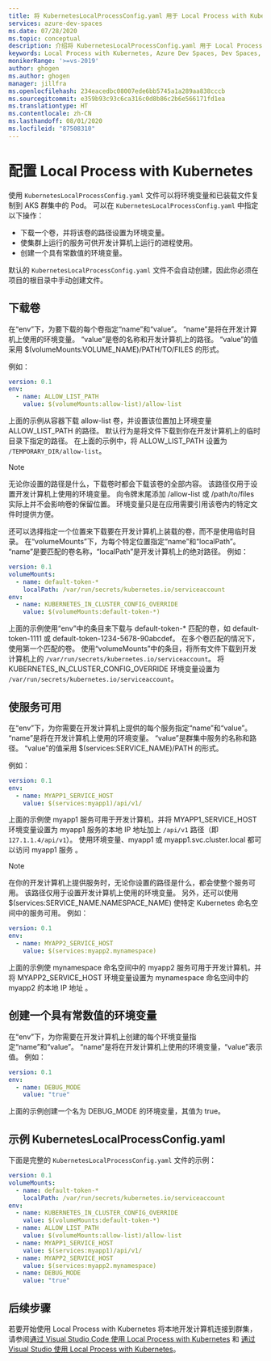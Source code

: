 ```yaml
---
title: 将 KubernetesLocalProcessConfig.yaml 用于 Local Process with Kubernetes 的附加配置
services: azure-dev-spaces
ms.date: 07/28/2020
ms.topic: conceptual
description: 介绍将 KubernetesLocalProcessConfig.yaml 用于 Local Process with Kubernetes 的附加配置选项
keywords: Local Process with Kubernetes, Azure Dev Spaces, Dev Spaces, Docker, Kubernetes, Azure, AKS, Azure Kubernetes 服务, 容器
monikerRange: '>=vs-2019'
author: ghogen
ms.author: ghogen
manager: jillfra
ms.openlocfilehash: 234eacedbc08007ede6bb5745a1a289aa838cccb
ms.sourcegitcommit: e359b93c93c6ca316c0d8b86c2b6e566171fd1ea
ms.translationtype: HT
ms.contentlocale: zh-CN
ms.lasthandoff: 08/01/2020
ms.locfileid: "87508310"
---
```

# <a name="configure-local-process-with-kubernetes"></a>配置 Local Process with Kubernetes

使用 `KubernetesLocalProcessConfig.yaml` 文件可以将环境变量和已装载文件复制到 AKS 群集中的 Pod。 可以在 `KubernetesLocalProcessConfig.yaml` 中指定以下操作：

* 下载一个卷，并将该卷的路径设置为环境变量。
* 使集群上运行的服务可供开发计算机上运行的进程使用。
* 创建一个具有常数值的环境变量。

默认的 `KubernetesLocalProcessConfig.yaml` 文件不会自动创建，因此你必须在项目的根目录中手动创建文件。

## <a name="download-a-volume"></a>下载卷

在“env”下，为要下载的每个卷指定“name”和“value”。 “name”是将在开发计算机上使用的环境变量。 “value”是卷的名称和开发计算机上的路径。 “value”的值采用 $(volumeMounts:VOLUME_NAME)/PATH/TO/FILES 的形式。

例如：

```yaml
version: 0.1
env:
  - name: ALLOW_LIST_PATH
    value: $(volumeMounts:allow-list)/allow-list
```

上面的示例从容器下载 allow-list 卷，并设置该位置加上环境变量 ALLOW_LIST_PATH 的路径。 默认行为是将文件下载到你在开发计算机上的临时目录下指定的路径。 在上面的示例中，将 ALLOW_LIST_PATH 设置为 `/TEMPORARY_DIR/allow-list`。 

> [!NOTE]
> 无论你设置的路径是什么，下载卷时都会下载该卷的全部内容。 该路径仅用于设置开发计算机上使用的环境变量。 向令牌末尾添加 /allow-list 或 /path/to/files 实际上并不会影响卷的保留位置。 环境变量只是在应用需要引用该卷内的特定文件时提供方便。

还可以选择指定一个位置来下载要在开发计算机上装载的卷，而不是使用临时目录。 在“volumeMounts”下，为每个特定位置指定“name”和“localPath”。 “name”是要匹配的卷名称，“localPath”是开发计算机上的绝对路径。 例如：

```yaml
version: 0.1
volumeMounts:
  - name: default-token-*
    localPath: /var/run/secrets/kubernetes.io/serviceaccount
env:
  - name: KUBERNETES_IN_CLUSTER_CONFIG_OVERRIDE
    value: $(volumeMounts:default-token-*)
```

上面的示例使用“env”中的条目来下载与 default-token-\* 匹配的卷，如 default-token-1111  或 default-token-1234-5678-90abcdef。 在多个卷匹配的情况下，使用第一个匹配的卷。 使用“volumeMounts”中的条目，将所有文件下载到开发计算机上的 `/var/run/secrets/kubernetes.io/serviceaccount`。 将 KUBERNETES_IN_CLUSTER_CONFIG_OVERRIDE 环境变量设置为 `/var/run/secrets/kubernetes.io/serviceaccount`。

## <a name="make-a-service-available"></a>使服务可用

在“env”下，为你需要在开发计算机上提供的每个服务指定“name”和“value”。 “name”是将在开发计算机上使用的环境变量。 “value”是群集中服务的名称和路径。 “value”的值采用 $(services:SERVICE_NAME)/PATH 的形式。

例如：

```yaml
version: 0.1
env:
  - name: MYAPP1_SERVICE_HOST
    value: $(services:myapp1)/api/v1/
```

上面的示例使 myapp1 服务可用于开发计算机，并将 MYAPP1_SERVICE_HOST 环境变量设置为 myapp1 服务的本地 IP 地址加上 `/api/v1` 路径（即 `127.1.1.4/api/v1`）。 使用环境变量、myapp1 或 myapp1.svc.cluster.local 都可以访问 myapp1 服务 。

> [!NOTE]
> 在你的开发计算机上提供服务时，无论你设置的路径是什么，都会使整个服务可用。 该路径仅用于设置开发计算机上使用的环境变量。
另外，还可以使用 $(services:SERVICE_NAME.NAMESPACE_NAME) 使特定 Kubernetes 命名空间中的服务可用。 例如：

```yaml
version: 0.1
env:
  - name: MYAPP2_SERVICE_HOST
    value: $(services:myapp2.mynamespace)
```

上面的示例使 mynamespace 命名空间中的 myapp2 服务可用于开发计算机，并将 MYAPP2_SERVICE_HOST 环境变量设置为 mynamespace 命名空间中的 myapp2 的本地 IP 地址 。

## <a name="create-an-environment-variable-with-a-constant-value"></a>创建一个具有常数值的环境变量

在“env”下，为你需要在开发计算机上创建的每个环境变量指定“name”和“value”。 “name”是将在开发计算机上使用的环境变量，“value”表示值。 例如：

```yaml
version: 0.1
env:
  - name: DEBUG_MODE
    value: "true"
```

上面的示例创建一个名为 DEBUG_MODE 的环境变量，其值为 true。

## <a name="example-kuberneteslocalprocessconfigyaml"></a>示例 KubernetesLocalProcessConfig.yaml

下面是完整的 `KubernetesLocalProcessConfig.yaml` 文件的示例：

```yaml
version: 0.1
volumeMounts:
  - name: default-token-*
    localPath: /var/run/secrets/kubernetes.io/serviceaccount
env:
  - name: KUBERNETES_IN_CLUSTER_CONFIG_OVERRIDE
    value: $(volumeMounts:default-token-*)
  - name: ALLOW_LIST_PATH
    value: $(volumeMounts:allow-list)/allow-list
  - name: MYAPP1_SERVICE_HOST
    value: $(services:myapp1)/api/v1/
  - name: MYAPP2_SERVICE_HOST
    value: $(services:myapp2.mynamespace)
  - name: DEBUG_MODE 
    value: "true"
```

## <a name="next-steps"></a>后续步骤

若要开始使用 Local Process with Kubernetes 将本地开发计算机连接到群集，请参阅[通过 Visual Studio Code 使用 Local Process with Kubernetes][local-process-kubernetes-vs-code] 和 [通过 Visual Studio 使用 Local Process with Kubernetes][local-process-kubernetes-vs]。

[local-process-kubernetes-vs-code]: https://code.visualstudio.com/docs/containers/local-process-kubernetes
[local-process-kubernetes-vs]: local-process-kubernetes.md
